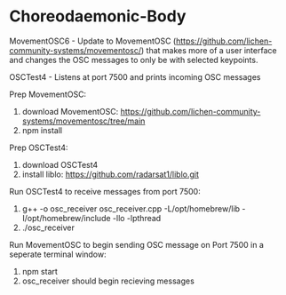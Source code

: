 # Choreodaemonic-Body

MovementOSC6 - Update to MovementOSC (https://github.com/lichen-community-systems/movementosc/) that makes more of a user interface and changes the OSC messages to only be with selected keypoints. 


OSCTest4 - Listens at port 7500 and prints incoming OSC messages

Prep MovementOSC:
1) download MovementOSC: https://github.com/lichen-community-systems/movementosc/tree/main 
2) npm install

Prep OSCTest4:
1) download OSCTest4
2) install liblo: https://github.com/radarsat1/liblo.git

Run OSCTest4 to receive messages from port 7500:
1) g++ -o osc_receiver osc_receiver.cpp -L/opt/homebrew/lib -I/opt/homebrew/include -llo -lpthread
2) ./osc_receiver

Run MovementOSC to begin sending OSC message on Port 7500 in a seperate terminal window:
1) npm start
2) osc_receiver should begin recieving messages
